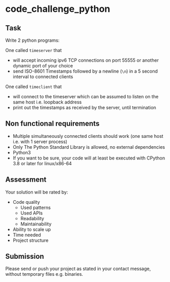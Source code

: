 code_challenge_python
================

Task
---------
Write 2 python programs: 

One called `timeserver` that 
-   will accept incoming ipv6 TCP connections on port 55555 or another dynamic port of your choice
-   send ISO-8601 Timestamps followed by a newline (`\n`) in a 5 second interval to connected clients
            
One called `timeclient` that
-   will connect to the timeserver which can be assumed to listen on the same host i.e. loopback address
-   print out the timestamps as received by the server, until termination

Non functional requirements
-----------
-   Multiple simultaneously connected clients should work (one same host i.e. with 1 server process)
-   Only The Python Standard Library is allowed, no external dependencies
-   Python3
-   If you want to be sure, your code will at least be executed with CPython 3.8 or later for linux/x86-64

Assessment
----------
Your solution will be rated by:
-   Code quality
    -   Used patterns
    -   Used APIs
    -   Readability
    -   Maintainability
-   Ability to scale up
-   Time needed
-   Project structure

Submission
------------
Please send or push your project as stated in your contact message, without temporary files e.g. binaries.
